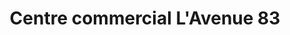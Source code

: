 ---
title: "Centre commercial L'Avenue 83"
url: /la-valette-du-var/centre-commercial-lavenue-83/
shop: Einkaufszentrum
---